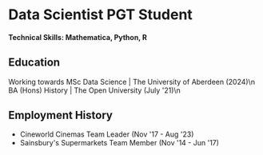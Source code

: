 # Data Scientist PGT Student

#### Technical Skills: Mathematica, Python, R

## Education
Working towards MSc Data Science | The University of Aberdeen (2024)\n
BA (Hons) History | The Open University (July '21)\n

## Employment History
- Cineworld Cinemas Team Leader (Nov '17 - Aug '23)
- Sainsbury's Supermarkets Team Member (Nov '14 - Jun '17)
